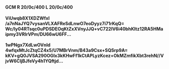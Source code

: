 #### GCM R 20/0c/400 L 20/0c/400
**ViUwqb8X1XDZWfxI**<br/>**/a7nNaJYQ7vysanVLXAFReSdLnwO7eoDyyz7i71rKqQ=**<br/>**Wc/Iy04RTsqc0uPDSDEOqKtZxXVnyJJQ+vC722lV6i40bhKItz12RA5HMaipmy3VRIrVPm/DU66wU6FF...**<br/><br/>
**1wPNgx7XdLwOVnId**<br/>**4wfqxMtJcZtqCZ4x5/U7MBrVnm/B43a9Csx+SQSrp9A=**<br/>**kKV+gQ0JVSA290OGIx3kKHwFf1kCtAPLyzKcez+OkMZmfikXbt3rehN//VjvW6CljBJfeVy4h1YQftjd...**